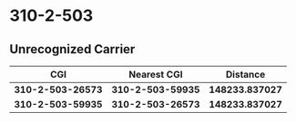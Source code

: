 # 310-2-503
## Unrecognized Carrier


| CGI | Nearest CGI | Distance |
|-----|-------------|----------|
| **310-2-503-26573** | **310-2-503-59935** | **148233.837027** |
| **310-2-503-59935** | **310-2-503-26573** | **148233.837027** |
